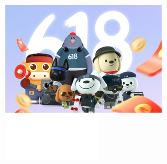 ![test](../../documentation/Storage-and-CDN/Object-Storage-Service/API-Reference-S3-Compatible/Compatibility-API/test12.png)
![test2](../../documentation/Storage-and-CDN/Object-Storage-Service/API-Reference-S3-Compatible/Compatibility-API/Operations-On-Objects/List-Parts-2.md)
